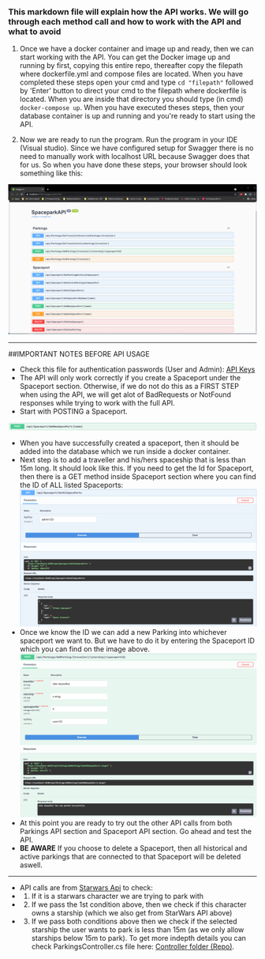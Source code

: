 ### This markdown file will explain how the API works. We will go through each method call and how to work with the API and what to avoid

1. Once we have a docker container and image up and ready, then we can start working with the API. You can get the Docker image up and running by first, copying this entire repo, thereafter copy the filepath where dockerfile.yml and compose files are located. When you have completed these steps open your cmd and type `cd "filepath"` followed by 'Enter' button to direct your cmd to the filepath where dockerfile is located. When you are inside that directory you should type (in cmd) `docker-compose up`. When you have executed theses steps, then your database container is up and running and you're ready to start using the API.

2. Now we are ready to run the program. Run the program in your IDE (Visual studio). Since we have configured setup for Swagger there is no need to manually work with localhost URL because Swagger does that for us. So when you have done these steps, your browser should look something like this:

![image](https://github.com/PGBSNH20/spaceparkv2-mazdak-orhan/blob/Dev/Documentation/Swagger.png)

---

##IMPORTANT NOTES BEFORE API USAGE

- Check this file for authentication passwords (User and Admin): [API Keys](Source/SpaceparkAPI/appsettings.json)
- The API will only work correctly if you create a Spaceport under the Spaceport section. Otherwise, if we do not do this as a FIRST STEP when using the API, we will get alot of BadRequests or NotFound responses while trying to work with the full API.
- Start with POSTING a Spaceport.

![image](https://github.com/PGBSNH20/spaceparkv2-mazdak-orhan/blob/Dev/Documentation/CreateSpaceport.png)

- When you have successfully created a spaceport, then it should be added into the database which we run inside a docker container.
- Next step is to add a traveller and his/hers spaceship that is less than 15m long. It should look like this. If you need to get the Id for Spaceport, then there is a GET method inside Spaceport section where you can find the ID of ALL listed Spaceports:
![image](https://github.com/PGBSNH20/spaceparkv2-mazdak-orhan/blob/Dev/Documentation/GetAllSpaceports.png)
- Once we know the ID we can add a new Parking into whichever spaceport we want to. But we have to do it by entering the Spaceport ID which you can find on the image above.
![image](https://github.com/PGBSNH20/spaceparkv2-mazdak-orhan/blob/Dev/Documentation/AddParking.png)
- At this point you are ready to try out the other API calls from both Parkings API section and Spaceport API section. Go ahead and test the API.
- **BE AWARE** If you choose to delete a Spaceport, then all historical and active parkings that are connected to that Spaceport will be deleted aswell.

---

-  API calls are from [Starwars Api](https://swapi.dev/) to check: 
-  1. If it is a starwars character we are trying to park with
-  2. If we pass the 1st condition above, then we check if this character owns a starship (which we also get from StarWars API above)
-  3. If we pass both conditions above then we check if the selected starship the user wants to park is less than 15m (as we only allow starships below 15m to park).
To get more indepth details you can check ParkingsController.cs file here: [Controller folder (Repo)](https://github.com/PGBSNH20/spaceparkv2-mazdak-orhan/tree/Dev/Source/SpaceparkAPI/Controllers).

